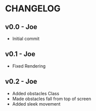 # CHANGELOG
 
## v0.0 - Joe
- Initial commit

## v0.1 - Joe
- Fixed Rendering

## v0.2 - Joe
- Added obstacles Class
- Made obstacles fall from top of screen
- Added sleek movement